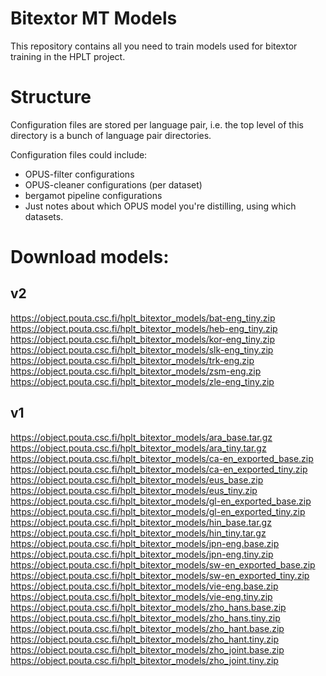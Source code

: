 # Bitextor MT Models

This repository contains all you need to train models used for bitextor
training in the HPLT project.

# Structure
Configuration files are stored per language pair, i.e. the top level of this directory is a bunch of language pair directories.

Configuration files could include:

- OPUS-filter configurations
- OPUS-cleaner configurations (per dataset)
- bergamot pipeline configurations
- Just notes about which OPUS model you're distilling, using which datasets.

# Download models:
## v2
https://object.pouta.csc.fi/hplt_bitextor_models/bat-eng_tiny.zip \
https://object.pouta.csc.fi/hplt_bitextor_models/heb-eng_tiny.zip \
https://object.pouta.csc.fi/hplt_bitextor_models/kor-eng_tiny.zip \
https://object.pouta.csc.fi/hplt_bitextor_models/slk-eng_tiny.zip \
https://object.pouta.csc.fi/hplt_bitextor_models/trk-eng.zip \
https://object.pouta.csc.fi/hplt_bitextor_models/zsm-eng.zip \
https://object.pouta.csc.fi/hplt_bitextor_models/zle-eng_tiny.zip

## v1
https://object.pouta.csc.fi/hplt_bitextor_models/ara_base.tar.gz \
https://object.pouta.csc.fi/hplt_bitextor_models/ara_tiny.tar.gz \
https://object.pouta.csc.fi/hplt_bitextor_models/ca-en_exported_base.zip \
https://object.pouta.csc.fi/hplt_bitextor_models/ca-en_exported_tiny.zip \
https://object.pouta.csc.fi/hplt_bitextor_models/eus_base.zip \
https://object.pouta.csc.fi/hplt_bitextor_models/eus_tiny.zip \
https://object.pouta.csc.fi/hplt_bitextor_models/gl-en_exported_base.zip \
https://object.pouta.csc.fi/hplt_bitextor_models/gl-en_exported_tiny.zip \
https://object.pouta.csc.fi/hplt_bitextor_models/hin_base.tar.gz \
https://object.pouta.csc.fi/hplt_bitextor_models/hin_tiny.tar.gz \
https://object.pouta.csc.fi/hplt_bitextor_models/jpn-eng.base.zip \
https://object.pouta.csc.fi/hplt_bitextor_models/jpn-eng.tiny.zip \
https://object.pouta.csc.fi/hplt_bitextor_models/sw-en_exported_base.zip \
https://object.pouta.csc.fi/hplt_bitextor_models/sw-en_exported_tiny.zip \
https://object.pouta.csc.fi/hplt_bitextor_models/vie-eng.base.zip \
https://object.pouta.csc.fi/hplt_bitextor_models/vie-eng.tiny.zip \
https://object.pouta.csc.fi/hplt_bitextor_models/zho_hans.base.zip \
https://object.pouta.csc.fi/hplt_bitextor_models/zho_hans.tiny.zip \
https://object.pouta.csc.fi/hplt_bitextor_models/zho_hant.base.zip \
https://object.pouta.csc.fi/hplt_bitextor_models/zho_hant.tiny.zip \
https://object.pouta.csc.fi/hplt_bitextor_models/zho_joint.base.zip \
https://object.pouta.csc.fi/hplt_bitextor_models/zho_joint.tiny.zip
